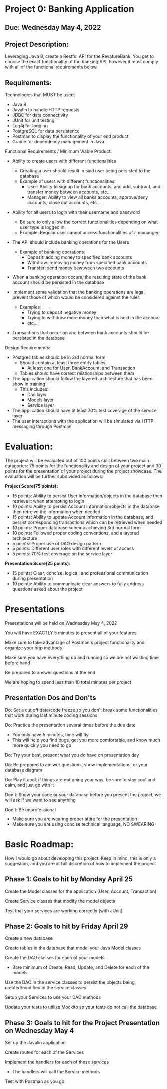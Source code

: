 # Project 0: Banking Application

## Due: Wednesday May 4, 2022

## Project Description:

Leveraging Java 8, create a Restful API for the RevatureBank. You get to choose the exact functionality of the banking API, however it must comply with all of the functional requirements below.

## Requirements:

Technologies that MUST be used:

-   Java 8
-   Javalin to handle HTTP requests
-   JDBC for data connectivity
-   JUnit for unit testing
-   Log4j for logging
-   PostgreSQL for data persistence
-   Postman to display the functionality of your end product
-   Gradle for dependency management in Java

Functional Requirements / Minimum Viable Product:

-   Ability to create users with different functionalities

    -   Creating a user should result in said user being persisted to the database
    -   Example of users with different functionalities:
        -   User: Ability to signup for bank accounts, and add, subtract, and transfer money between accounts, etc...
        -   Manager: Ability to view all banks accounts, approve/deny accounts, close out accounts, etc...

-   Ability for all users to login with their username and password

    -   Be sure to only allow the correct functionalities depending on what user type is logged in
    -   Example: Regular user cannot access functionalities of a mananger

-   The API should include banking operations for the Users

    -   Example of banking operations:
        -   Deposit: adding money to specified bank accounts
        -   Withdraw: removing money from specified bank accounts
        -   Transfer: send money bewtween two accounts

-   When a banking operation occurs, the resulting state of the bank account should be persisted in the database

-   Implement some validation that the banking operations are legal, prevent those of which would be considered against the rules

    -   Examples:
        -   Trying to deposit negative money
        -   Trying to withdraw more money than what is held in the account
        -   etc...

-   Transactions that occur on and between bank accounts should be persisted in the database

Design Requirements:

-   Postgres tables should be in 3rd normal form
    -   Should contain at least three entity tables
        -   At least one for User, BankAccount, and Transaction
    -   Tables should have correct relationships between them
-   The application should follow the layered architecture that has been show in training
    -   This includes:
        -   Dao layer
        -   Models layer
        -   Service layer
-   The application should have at least 70% test coverage of the service layer
-   The user interactions with the application will be simulated via HTTP messaging through Postman

# Evaluation:

The project will be evaluated out of 100 points split between two main catagories: 75 points for the functionality and design of your project and 30 points for the presentation of your project during the project showcase. The evaluation will be further subdivided as follows:

**Project Score(75 points):**

-   15 points: Ability to persist User information/objects in the database then retrieve it when attempting to login
-   10 points: Ability to persist Account information/objects in the database then retreive the information when needed
-   15 points: Ability to update Account information in the database, and persist corresponding transactions which can be retrieved when needed
-   10 points: Proper database schema achieving 3rd normal form
-   10 points: Followed proper coding conventions, and a layered architecture
-   5 points: Proper use of DAO design pattern
-   5 points: Different user roles with different levels of access
-   5 points: 70% test coverage on the service layer

**Presentation Score(25 points):**

-   15 points: Clear, concise, logical, and professional communication during presentation
-   10 points: Ability to communicate clear answers to fully address questions asked about the project

# Presentations

Presentations will be held on Wednesday May 4, 2022

You will have EXACTLY 5 minutes to present all of your features

Make sure to take advantage of Postman's project functionality and organize your http methods

Make sure you have everything up and running so we are not wasting time before hand

Be prepared to answer questions at the end

We are hoping to spend less than 10 total minutes per project

## Presentation Dos and Don'ts

Do: Set a cut off date/code freeze so you don't break some functionalities that work during last minute coding sessions

Do: Practice the presentation several times before the due date

-   You only have 5 minutes, time will fly
-   This will help you find bugs, get you more comfortable, and know much more quickly you need to go

Do: Try your best, present what you do have on presentation day

Do: Be prepared to answer questions, show implementations, or your database diagram

Do: Play it cool, if things are not going your way, be sure to stay cool and calm, and just go with it

Don't: Show your code or your database before you present the project, we will ask if we want to see anything

Don't: Be unprofessional

-   Make sure you are wearing proper attire for the presentation
-   Make sure you are using concise technical language, NO SWEARING

# Basic Roadmap:

How I would go about developing this project. Keep in mind, this is only a suggestion, and you are at full discretion of how to implement the project

## Phase 1: Goals to hit by Monday April 25

Create the Model classes for the application (User, Account, Transaction)

Create Service classes that modify the model objects

Test that your services are working correctly (with JUnit)

## Phase 2: Goals to hit by Friday April 29

Create a new database

Create tables in the database that model your Java Model classes

Create the DAO classes for each of your models

-   Bare minimum of Create, Read, Update, and Delete for each of the models

Use the DAO in the service classes to persist the objects being created/modified in the service classes

Setup your Services to use your DAO methods

Update your tests to utilize Mockito so your tests do not call the database

## Phase 3: Goals to hit for the Project Presentation on Wednesday May 4

Set up the Javalin application

Create routes for each of the Services

Implement the handlers for each of these services

-   The handlers will call the Service methods

Test with Postman as you go
